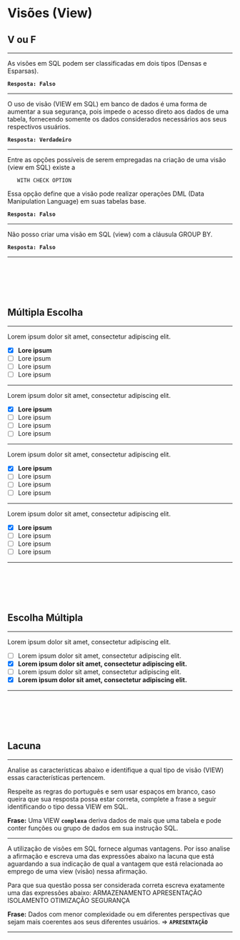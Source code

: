 # Visões (View)

## V ou F
---
As visões em SQL podem ser classificadas em dois tipos (Densas e Esparsas). 

**```Resposta: Falso```**

---
O uso de visão (VIEW em SQL) em banco de dados é uma forma de aumentar a sua segurança, pois impede o acesso direto aos dados de uma tabela, fornecendo somente os dados considerados necessários aos seus respectivos usuários.

**```Resposta: Verdadeiro```**

---
Entre as opções possíveis de serem empregadas na criação de uma visão (view em SQL) existe a
 
       WITH CHECK OPTION
 
Essa opção define que a visão pode realizar operações DML (Data Manipulation Language) em suas tabelas base.  

**```Resposta: Falso```**

---
Não posso criar uma visão em SQL (view) com a cláusula GROUP BY.

**```Resposta: Falso```**

---

<br/>
<br/>
<br/>
<br/>





## Múltipla Escolha
---
Lorem ipsum dolor sit amet, consectetur adipiscing elit.
 
- [x] **Lore ipsum**
- [ ] Lore ipsum    
- [ ] Lore ipsum     
- [ ] Lore ipsum
---
Lorem ipsum dolor sit amet, consectetur adipiscing elit.
 
- [x] **Lore ipsum**
- [ ] Lore ipsum    
- [ ] Lore ipsum     
- [ ] Lore ipsum
---
Lorem ipsum dolor sit amet, consectetur adipiscing elit.
 
- [x] **Lore ipsum**
- [ ] Lore ipsum    
- [ ] Lore ipsum     
- [ ] Lore ipsum
---
Lorem ipsum dolor sit amet, consectetur adipiscing elit.
 
- [x] **Lore ipsum**
- [ ] Lore ipsum    
- [ ] Lore ipsum     
- [ ] Lore ipsum
---

<br/>
<br/>
<br/>
<br/>







## Escolha Múltipla
---
Lorem ipsum dolor sit amet, consectetur adipiscing elit.

- [ ] Lorem ipsum dolor sit amet, consectetur adipiscing elit.
- [x] **Lorem ipsum dolor sit amet, consectetur adipiscing elit.**
- [ ] Lorem ipsum dolor sit amet, consectetur adipiscing elit.
- [x] **Lorem ipsum dolor sit amet, consectetur adipiscing elit.** 

---




<br/>
<br/>
<br/>
<br/>










## Lacuna
---
Analise as características abaixo e identifique a qual tipo de visão (VIEW) essas características pertencem.  
 
Respeite as regras do português e sem usar espaços em branco, caso queira que sua resposta possa estar correta, complete a frase a seguir identificando o tipo dessa VIEW em SQL. 
 
**Frase:** 	Uma VIEW **```complexa```** deriva dados de mais que uma tabela e pode conter funções ou grupo de dados em sua instrução SQL.

---
A utilização de visões em SQL fornece algumas vantagens. Por isso analise a afirmação e escreva uma das expressões abaixo na lacuna que está aguardando a sua indicação de qual a vantagem que está relacionada ao emprego de uma view (visão) nessa afirmação.
 
Para que sua questão possa ser considerada correta escreva exatamente uma das expressões abaixo: 
ARMAZENAMENTO 
APRESENTAÇÃO 
ISOLAMENTO 
OTIMIZAÇÃO
SEGURANÇA
 
**Frase:** 	Dados com menor complexidade ou em diferentes perspectivas que sejam mais coerentes aos seus diferentes usuários. => **```APRESENTAÇÃO```**

---
<br/>
<br/>
<br/>
<br/>



